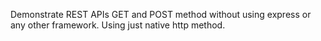 Demonstrate REST APIs GET and POST method without using express or any other framework. Using just native http method.
